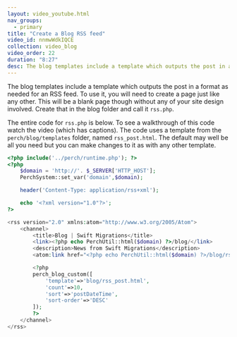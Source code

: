 ```yaml
---
layout: video_youtube.html
nav_groups:
  - primary
title: "Create a Blog RSS feed"
video_id: nnmwWdkIQCE
collection: video_blog
video_order: 22
duration: "8:27"
desc: The blog templates include a template which outputs the post in a format as needed for an RSS feed.
---
```


The blog templates include a template which outputs the post in a format as needed for an RSS feed. To use it, you will need to create a page just like any other. This will be a blank page though without any of your site design involved. Create that in the blog folder and call it `rss.php`.

The entire code for `rss.php` is below. To see a walkthrough of this code watch the video (which has captions). The code uses a template from the `perch/blog/templates` folder, named `rss_post.html`. The default may well be all you need but you can make changes to it as with any other template.

```php
<?php include('../perch/runtime.php'); ?>
<?php 
    $domain = 'http://'. $_SERVER['HTTP_HOST'];
    PerchSystem::set_var('domain',$domain);

    header('Content-Type: application/rss+xml');

    echo '<?xml version="1.0"?>';
?>

<rss version="2.0" xmlns:atom="http://www.w3.org/2005/Atom">
    <channel>
        <title>Blog | Swift Migrations</title>
        <link><?php echo PerchUtil::html($domain) ?>/blog/</link>
        <description>News from Swift Migrations</description>
        <atom:link href="<?php echo PerchUtil::html($domain) ?>/blog/rss.php" rel="self" type="application/rss+xml">

        <?php 
        perch_blog_custom([
            'template'=>'blog/rss_post.html',
            'count'=>10,
            'sort'=>'postDateTime',
            'sort-order'=>'DESC'
        ]);
        ?>
    </channel>
</rss>
```
